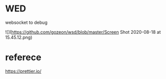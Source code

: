 # WED

websocket to debug

![](https://github.com/gozeon/wsd/blob/master/Screen Shot 2020-08-18 at 15.45.12.png)

# referece

https://prettier.io/
